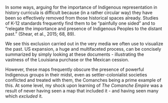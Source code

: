 In some ways, arguing for the importance of Indigenous representation in history curricula is difficult because (in a rather circular way) they have been so effectively removed from those historical spaces already. Studies of K-12 standards frequently find them to be “painfully one sided” and to “relegate the importance and presence of Indigenous Peoples to the distant past.” (Shear, et al., 2015; 68, 89).

We see this exclusion carried out in the very media we often use to visualize the past. US expansion, a huge and multifaceted process, can be concisely summarized by simply looking at these documents - illustrating the vastness of the Louisiana purchase or the Mexican cession.

However, these maps frequently obscure the presence of powerful Indigenous groups in their midst, even as settler-colonialist societies conflicted and treated with them, the Comanches being a prime example of this. At some level, my shock upon learning of _The Comanche Empire_ was a result of never having seen a map that included it - and having seen many which _excluded_ it.
